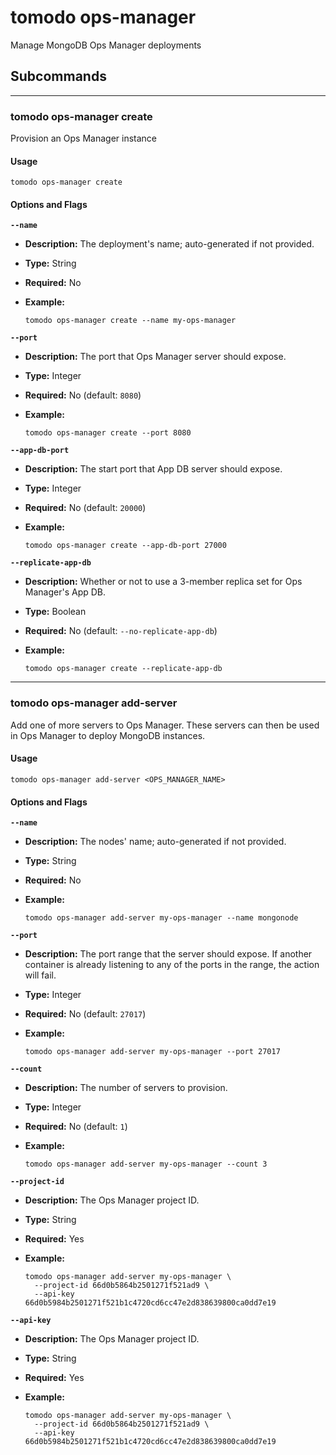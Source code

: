 # tomodo ops-manager

Manage MongoDB Ops Manager deployments

## Subcommands

***

### tomodo ops-manager create

Provision an Ops Manager instance

#### Usage

```shell
tomodo ops-manager create
```

#### Options and Flags

**`--name`**

- **Description:** The deployment's name; auto-generated if not provided.
- **Type:** String
- **Required:** No
- **Example:**

    ```shell
    tomodo ops-manager create --name my-ops-manager
    ```

**`--port`**

- **Description:** The port that Ops Manager server should expose.
- **Type:** Integer
- **Required:** No (default: `8080`)
- **Example:**

    ```shell
    tomodo ops-manager create --port 8080
    ```

**`--app-db-port`**

- **Description:** The start port that App DB server should expose.
- **Type:** Integer
- **Required:** No (default: `20000`)
- **Example:**

    ```shell
    tomodo ops-manager create --app-db-port 27000
    ```

**`--replicate-app-db`**

- **Description:** Whether or not to use a 3-member replica set for Ops Manager's App DB.
- **Type:** Boolean
- **Required:** No (default: `--no-replicate-app-db`)
- **Example:**

    ```shell
    tomodo ops-manager create --replicate-app-db
    ```


***

### tomodo ops-manager add-server

Add one of more servers to Ops Manager. These servers can then be used in Ops Manager
to deploy MongoDB instances.

#### Usage

```shell
tomodo ops-manager add-server <OPS_MANAGER_NAME>
```

#### Options and Flags

**`--name`**

- **Description:** The nodes' name; auto-generated if not provided.
- **Type:** String
- **Required:** No
- **Example:**

    ```shell
    tomodo ops-manager add-server my-ops-manager --name mongonode
    ```

**`--port`**

- **Description:** The port range that the server should expose. If another container is already listening to any of the ports in the range, the action will fail.
- **Type:** Integer
- **Required:** No (default: `27017`)
- **Example:**

    ```shell
    tomodo ops-manager add-server my-ops-manager --port 27017
    ```

**`--count`**

- **Description:** The number of servers to provision.
- **Type:** Integer
- **Required:** No (default: `1`)
- **Example:**

    ```shell
    tomodo ops-manager add-server my-ops-manager --count 3
    ```

**`--project-id`**

- **Description:** The Ops Manager project ID.
- **Type:** String
- **Required:** Yes
- **Example:**

    ```shell
    tomodo ops-manager add-server my-ops-manager \
      --project-id 66d0b5864b2501271f521ad9 \
      --api-key 66d0b5984b2501271f521b1c4720cd6cc47e2d838639800ca0dd7e19
    ```

**`--api-key`**

- **Description:** The Ops Manager project ID.
- **Type:** String
- **Required:** Yes
- **Example:**

    ```shell
    tomodo ops-manager add-server my-ops-manager \
      --project-id 66d0b5864b2501271f521ad9 \
      --api-key 66d0b5984b2501271f521b1c4720cd6cc47e2d838639800ca0dd7e19
    ```

